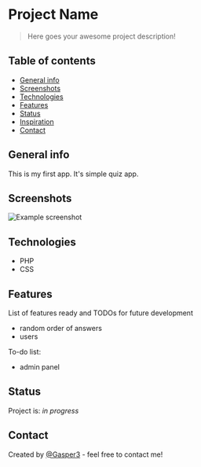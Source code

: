 # Project Name
> Here goes your awesome project description!

## Table of contents
* [General info](#general-info)
* [Screenshots](#screenshots)
* [Technologies](#technologies)
* [Features](#features)
* [Status](#status)
* [Inspiration](#inspiration)
* [Contact](#contact)

## General info
This is my first app. It's simple quiz app.

## Screenshots
![Example screenshot](quiz/img/quiz-app.png)

## Technologies
* PHP
* CSS

## Features
List of features ready and TODOs for future development
* random order of answers
* users

To-do list:
* admin panel

## Status
Project is: _in progress_

## Contact
Created by [@Gasper3](https://github.com/Gasper3) - feel free to contact me!
